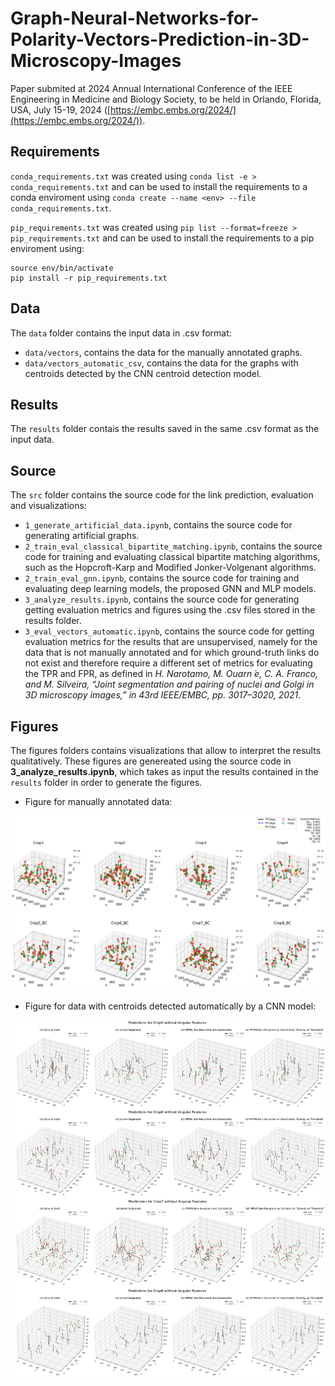 # Graph-Neural-Networks-for-Polarity-Vectors-Prediction-in-3D-Microscopy-Images
Paper submited at 2024 Annual International Conference of the IEEE Engineering in Medicine and Biology Society, to be held in Orlando, Florida, USA, July 15-19, 2024 ([https://embc.embs.org/2024/](https://embc.embs.org/2024/)).

## Requirements

`conda_requirements.txt` was created using `conda list -e > conda_requirements.txt` and can be used to install the requirements to a conda enviroment using `conda create --name <env> --file conda_requirements.txt`.

`pip_requirements.txt` was created using `pip list --format=freeze > pip_requirements.txt` and can be used to install the requirements to a pip enviroment using:

```python3 -m venv env
source env/bin/activate
pip install -r pip_requirements.txt
```


## Data

The `data` folder contains the input data in .csv format:
- `data/vectors`, contains the data for the manually annotated graphs.
- `data/vectors_automatic_csv`, contains the data for the graphs with centroids detected by the CNN centroid detection model.

## Results

The `results` folder contais the results saved in the same .csv format as the input data.

## Source

The `src` folder contains the source code for the link prediction, evaluation and visualizations:
- `1_generate_artificial_data.ipynb`, contains the source code for generating artificial graphs.
- `2_train_eval_classical_bipartite_matching.ipynb`, contains the source code for training and evaluating classical bipartite matching algorithms, such as the Hopcroft-Karp and Modified Jonker-Volgenant algorithms.
- `2_train_eval_gnn.ipynb`, contains the source code for training and evaluating deep learning models, the proposed GNN and MLP models.
- `3_analyze_results.ipynb`, contains the source code for generating getting evaluation metrics and figures using the .csv files stored in the results folder.
- `3_eval_vectors_automatic.ipynb`, contains the source code for getting evaluation metrics for the results that are unsupervised, namely for the data that is not manually annotated and for which ground-truth links do not exist and therefore require a different set of metrics for evaluating the TPR and FPR, as defined in *H. Narotamo, M. Ouarn ́e, C. A. Franco, and M. Silveira, “Joint segmentation and pairing of nuclei and Golgi in 3D microscopy images,” in 43rd IEEE/EMBC, pp. 3017–3020, 2021*.

## Figures

The figures folders contains visualizations that allow to interpret the results qualitatively. These figures are genereated using the source code in **3_analyze_results.ipynb**, which takes as input the results contained in the `results` folder in order to generate the figures. 

- Figure for manually annotated data:

![Polarity Vectors Prediction Manually Annotated](https://github.com/esyker/Graph-Neural-Networks-for-Polarity-Vectors-Prediction-in-3D-Microscopy-Images/blob/main/figures/real_annotated_normalized/mpnn_recurrent_constraints_with_threshold_with_angular_feats.png)

- Figure for data with centroids detected automatically by a CNN model:

![Polarity Vectors Prediction CNN detection](https://github.com/esyker/Graph-Neural-Networks-for-Polarity-Vectors-Prediction-in-3D-Microscopy-Images/blob/main/figures/real_automatic_normalized/merged-crops-5-6-7-8.jpg)
